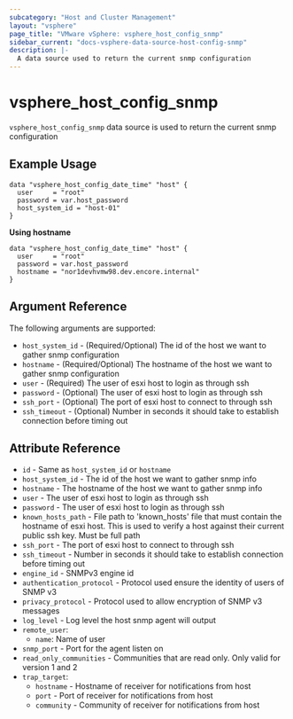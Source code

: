 ```yaml
---
subcategory: "Host and Cluster Management"
layout: "vsphere"
page_title: "VMware vSphere: vsphere_host_config_snmp"
sidebar_current: "docs-vsphere-data-source-host-config-snmp"
description: |-
  A data source used to return the current snmp configuration
---
```


# vsphere_host_config_snmp

`vsphere_host_config_snmp` data source is used to return the current snmp configuration

## Example Usage

```hcl
data "vsphere_host_config_date_time" "host" {
  user     = "root"
  password = var.host_password
  host_system_id = "host-01"
}
```

**Using hostname**

```hcl
data "vsphere_host_config_date_time" "host" {
  user     = "root"
  password = var.host_password
  hostname = "nor1devhvmw98.dev.encore.internal"
}
```

## Argument Reference

The following arguments are supported:

* `host_system_id` - (Required/Optional) The id of the host we want to gather snmp configuration
* `hostname` - (Required/Optional) The hostname of the host we want to gather snmp configuration
* `user` - (Required) The user of esxi host to login as through ssh
* `password` - (Optional) The user of esxi host to login as through ssh
* `ssh_port` - (Optional) The port of esxi host to connect to through ssh
* `ssh_timeout` - (Optional) Number in seconds it should take to establish connection before timing out

## Attribute Reference

* `id` - Same as `host_system_id` or `hostname`
* `host_system_id` - The id of the host we want to gather snmp info
* `hostname` - The hostname of the host we want to gather snmp info
* `user` - The user of esxi host to login as through ssh
* `password` - The user of esxi host to login as through ssh
* `known_hosts_path` - File path to 'known_hosts' file that must contain the hostname of esxi host.  This is used to verify a host against their current public ssh key.  Must be full path
* `ssh_port` - The port of esxi host to connect to through ssh
* `ssh_timeout` - Number in seconds it should take to establish connection before timing out
* `engine_id` - SNMPv3 engine id
* `authentication_protocol` - Protocol used ensure the identity of users of SNMP v3
* `privacy_protocol` - Protocol used to allow encryption of SNMP v3 messages
* `log_level` - Log level the host snmp agent will output
* `remote_user`:
    * `name`: Name of user
* `snmp_port` - Port for the agent listen on
* `read_only_communities` - Communities that are read only.  Only valid for version 1 and 2
* `trap_target`:
    * `hostname` - Hostname of receiver for notifications from host
    * `port` - Port of receiver for notifications from host
    * `community` - Community of receiver for notifications from host